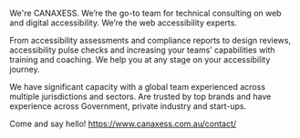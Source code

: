 We're CANAXESS. We’re the go-to team for technical consulting on web and digital accessibility. We’re the web accessibility experts.

From accessibility assessments and compliance reports to design reviews, accessibility pulse checks and increasing your teams’ capabilities with training and coaching. We help you at any stage on your accessibility journey.

We have significant capacity with a global team experienced across multiple jurisdictions and sectors. Are trusted by top brands and have experience across Government, private industry and start-ups.

Come and say hello! https://www.canaxess.com.au/contact/
